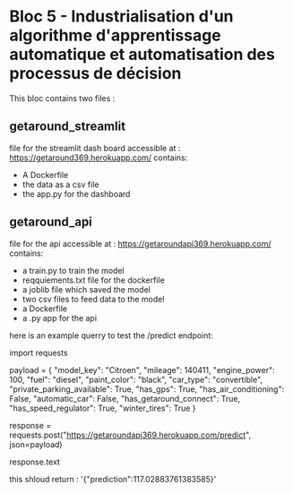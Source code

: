 # Bloc 5 - Industrialisation d'un algorithme d'apprentissage automatique et automatisation des processus de décision

This bloc contains two files :

## getaround_streamlit

file for the streamlit dash board accessible at : https://getaround369.herokuapp.com/
contains:

- A Dockerfile
- the data as a csv file
- the app.py for the dashboard

## getaround_api

file for the api accessible at : https://getaroundapi369.herokuapp.com/
contains:

- a train.py to train the model
- reqquiements.txt file for the dockerfile
- a joblib file which saved the model
- two csv files to feed data to the model
- a Dockerfile
- a .py app for the api


here is an example querry to test the /predict endpoint:

import requests

payload = {
  "model_key": "Citroen",
  "mileage": 140411,
  "engine_power": 100,
  "fuel": "diesel",
  "paint_color": "black",
  "car_type": "convertible",
  "private_parking_available": True,
  "has_gps": True,
  "has_air_conditioning": False,
  "automatic_car": False,
  "has_getaround_connect": True,
  "has_speed_regulator": True,
  "winter_tires": True
}

response = requests.post("https://getaroundapi369.herokuapp.com/predict", json=payload)

response.text

this shloud return : '{"prediction":117.02883761383585}'
